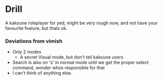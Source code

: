 # Drill
A kakoune roleplayer for yed, might be very rough now, and not have your favourite feature, but thats ok.

### Deviations from vimish
* Only 2 modes
    * A secret Visual mode, but don't tell kakoune users
* Search is also on 's' in normal mode until we get the proper select command, wonder whos responsible for that
* I can't think of anything else.
